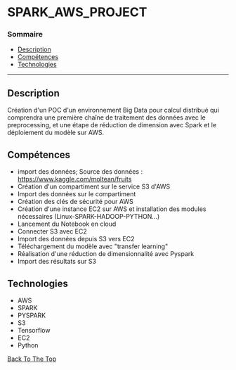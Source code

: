 # SPARK_AWS_PROJECT

### Sommaire


- [Description](#description)
- [Compétences](#how-to-use)
- [Technologies](#references)

---

## Description

Création d'un POC d'un environnement Big Data pour calcul distribué qui comprendra une première chaîne de traitement des données avec le preprocessing, et une étape de réduction de dimension avec Spark et le déploiement du modèle sur AWS.

## Compétences

- import des données; Source des données : https://www.kaggle.com/moltean/fruits  
- Création d'un compartiment sur le service S3 d'AWS
- Import des données sur le compartiment
- Création des clés de sécurité pour AWS
- Création d'une instance EC2 sur AWS et installation des modules nécessaires (Linux-SPARK-HADOOP-PYTHON...)
- Lancement du Notebook en cloud
- Connecter S3 avec EC2
- Import des données depuis S3 vers EC2
- Téléchargement du modèle avec "transfer learning"
- Réalisation d'une réduction de dimensionnalité avec Pyspark
- Import des résultats sur S3

## Technologies

- AWS
- SPARK
- PYSPARK
- S3
- Tensorflow
- EC2
- Python


[Back To The Top](#read-me-template)

